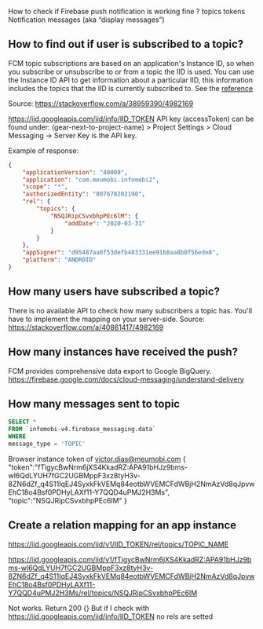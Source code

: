 How to check if Firebase push notification is working fine ?
topics
tokens
Notification messages (aka “display messages”)

## How to find out if user is subscribed to a topic?
FCM topic subscriptions are based on an application's Instance ID, so when you subscribe or unsubscribe to or from a topic the IID is used.
You can use the Instance ID API to get information about a particular IID, this information includes the topics that the IID is currently subscribed to. See the [reference](https://developers.google.com/instance-id/reference/server#get_information_about_app_instances)

Source: https://stackoverflow.com/a/38959390/4982169

https://iid.googleapis.com/iid/info/IID_TOKEN
API key (accessToken) can be found under: (gear-next-to-project-name) > Project Settings > Cloud Messaging -> Server Key is the API key.

Example of response:

```json
{
    "applicationVersion": "40009",
    "application": "com.meumobi.infomobi2",
    "scope": "*",
    "authorizedEntity": "807678202190",
    "rel": {
        "topics": {
            "NSQJRipCSvxbhpPEc6lM": {
                "addDate": "2020-03-31"
            }
        }
    },
    "appSigner": "d95487aa0f53defb483331ee91b8aa8b0f56ede8",
    "platform": "ANDROID"
}

```
## How many users have subscribed a topic?
There is no available API to check how many subscribers a topic has. You'll have to implement the mapping on your server-side.
Source: https://stackoverflow.com/a/40861417/4982169

## How many instances have received the push?
FCM provides comprehensive data export to Google BigQuery.
https://firebase.google.com/docs/cloud-messaging/understand-delivery

## How many messages sent to topic
```sql
SELECT *
FROM `infomobi-v4.firebase_messaging.data`
WHERE
message_type = 'TOPIC'
```

Browser instance token of victor.dias@meumobi.com
{
   "token":"fTigycBwNrm6jXS4KkadRZ:APA91bHJz9bms-wl6QdLYUH7fGC2UGBMppF3xz8tyH3v-8ZN6dZf_q4S11IqEJ4SyxkFkVEMq84eotbWVEMCFdWBjH2NmAzVd8qJpvwEhC18o4Bsf0PDHyLAXf11-Y7QQD4uPMJ2H3Ms",
   "topic":"NSQJRipCSvxbhpPEc6lM"
}


## Create a relation mapping for an app instance
https://iid.googleapis.com/iid/v1/IID_TOKEN/rel/topics/TOPIC_NAME
 
https://iid.googleapis.com/iid/v1/fTigycBwNrm6jXS4KkadRZ:APA91bHJz9bms-wl6QdLYUH7fGC2UGBMppF3xz8tyH3v-8ZN6dZf_q4S11IqEJ4SyxkFkVEMq84eotbWVEMCFdWBjH2NmAzVd8qJpvwEhC18o4Bsf0PDHyLAXf11-Y7QQD4uPMJ2H3Ms/rel/topics/NSQJRipCSvxbhpPEc6lM

Not works. Return 200 {} But if I check with https://iid.googleapis.com/iid/info/IID_TOKEN no rels are setted


